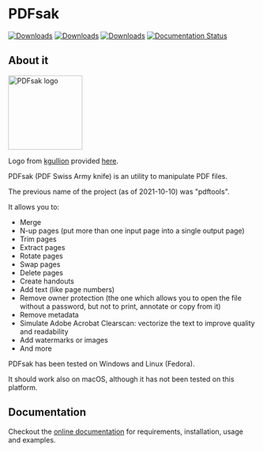 # PDFsak

[![Downloads](https://pepy.tech/badge/pdfsak)](https://pepy.tech/project/pdfsak)
[![Downloads](https://pepy.tech/badge/pdfsak/month)](https://pepy.tech/project/pdfsak)
[![Downloads](https://pepy.tech/badge/pdfsak/week)](https://pepy.tech/project/pdfsak)
[![Documentation Status](https://readthedocs.org/projects/pdfsak/badge/?version=latest)](https://pdfsak.readthedocs.io/en/latest/?badge=latest)

## About it

<img src="/media/pdfsak_logo.svg" alt="PDFsak logo" width="150"/>

Logo from [kgullion](https://github.com/kgullion) provided [here](https://github.com/raffaem/pdfsak/issues/8#issuecomment-1021767395).

PDFsak (PDF Swiss Army knife) is an utility to manipulate PDF files.

The previous name of the project (as of 2021-10-10) was "pdftools".

It allows you to:

* Merge
* N-up pages (put more than one input page into a single output page)
* Trim pages
* Extract pages
* Rotate pages
* Swap pages
* Delete pages
* Create handouts
* Add text (like page numbers)
* Remove owner protection (the one which allows you to open the file without a password, but not to print, annotate or copy from it)
* Remove metadata
* Simulate Adobe Acrobat Clearscan: vectorize the text to improve quality and readability
* Add watermarks or images
* And more

PDFsak has been tested on Windows and Linux (Fedora).

It should work also on macOS, although it has not been tested on this platform.

## Documentation

Checkout the [online documentation](https://pdfsak.readthedocs.io) for requirements, installation, usage and examples.

